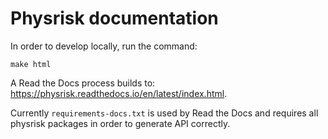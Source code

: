 Physrisk documentation
==============================

In order to develop locally, run the command:

``
make html
``

A Read the Docs process builds to: https://physrisk.readthedocs.io/en/latest/index.html.

Currently ``requirements-docs.txt`` is used by Read the Docs and requires all physrisk packages in order to generate API correctly.
